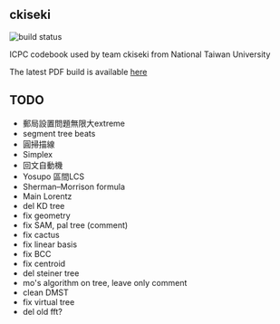 ckiseki
----

![build status](https://github.com/OmeletWithoutEgg/ckiseki/workflows/build%20codebook.pdf/badge.svg)

ICPC codebook used by team ckiseki from National Taiwan University

The latest PDF build is available [here](https://github.com/OmeletWithoutEgg/ckiseki/raw/master/pdf/codebook.pdf)

## TODO

* 郵局設置問題無限大extreme
* segment tree beats
* 圓掃描線
* Simplex
* 回文自動機
* Yosupo 區間LCS
* Sherman–Morrison formula
* Main Lorentz
* del KD tree
* fix geometry
* fix SAM, pal tree (comment)
* fix cactus
* fix linear basis
* fix BCC
* fix centroid
* del steiner tree
* mo's algorithm on tree, leave only comment
* clean DMST
* fix virtual tree
* del old fft?
